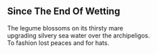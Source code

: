 Since The End Of Wetting
------------------------
The legume blossoms on its thirsty mare  
upgrading silvery sea water over the archipeligos.  
To fashion lost peaces and for hats.  
